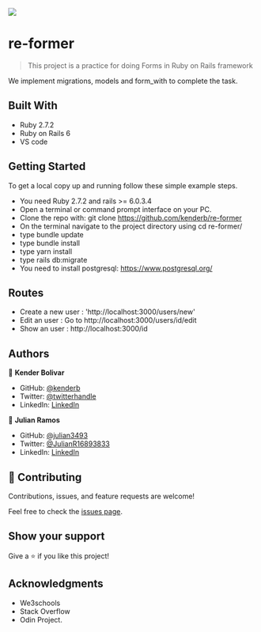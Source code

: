 ![](https://img.shields.io/badge/Microverse-blueviolet)

# re-former

> This project is a practice for doing Forms in Ruby on Rails framework


We implement migrations, models and form_with to complete the task.

## Built With

- Ruby 2.7.2
- Ruby on Rails 6
- VS code


## Getting Started
To get a local copy up and running follow these simple example steps.

- You need Ruby 2.7.2 and rails >= 6.0.3.4
- Open a terminal or command prompt interface on your PC.
- Clone the repo with: git clone https://github.com/kenderb/re-former
- On the terminal navigate to the project directory using cd re-former/
- type bundle update
- type bundle install
- type yarn install
- type rails db:migrate
- You need to install postgresql: https://www.postgresql.org/

## Routes
- Create a new user : 'http://localhost:3000/users/new'
- Edit an user : Go to http://localhost:3000/users/id/edit
- Show an user : http://localhost:3000/id


## Authors

👤 **Kender Bolivar**

- GitHub: [@kenderb](https://github.com/ken)
- Twitter: [@twitterhandle](https://twitter.com/KBTarts )
- LinkedIn: [LinkedIn](https://www.linkedin.com/in/kender-bolivar-1736086b/ )


👤 **Julian Ramos**

- GitHub: [@julian3493](https://github.com/julian3493)
- Twitter: [@JulianR16893833](https://twitter.com/JulianR16893833)
- LinkedIn: [LinkedIn](https://www.linkedin.com/in/juli%C3%A1n-ricardo-ramos-arevalo-3868ba135/)

## 🤝 Contributing

Contributions, issues, and feature requests are welcome!

Feel free to check the [issues page](https://github.com/kenderb/re-former/issues).

## Show your support

Give a ⭐️ if you like this project!

## Acknowledgments

- We3schools
- Stack Overflow
- Odin Project.
